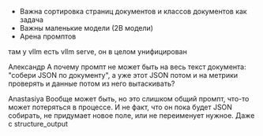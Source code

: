 * Важна сортировка страниц документов и классов документов как задача
* Важны маленькие модели (2B модели)
* Арена промптов

там у vllm есть vllm serve, он в целом унифицирован

Александр
А почему промпт не может быть на весь текст документа: "собери JSON по документу", а уже этот JSON потом и на метрики проверять и данные потом из него вытаскивать?

Anastasiya
Вообще может быть, но это слишком общий промпт, что-то может потеряться в процессе. И не факт, что он пока будет JSON собирать, не придумает новое поле, или не переименует нужное. Даже с structure_output